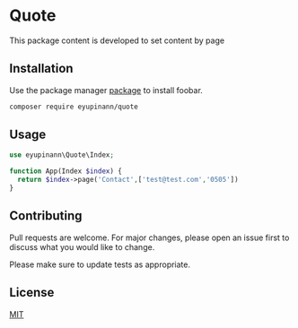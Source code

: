 # Quote

This package content is developed to set content by page

## Installation

Use the package manager [package](https://packagist.org/packages/eyupinann/quote) to install foobar.

```bash
composer require eyupinann/quote
```

## Usage


```php
use eyupinann\Quote\Index;

function App(Index $index) {
  return $index->page('Contact',['test@test.com','0505'])
}
```

## Contributing
Pull requests are welcome. For major changes, please open an issue first to discuss what you would like to change.

Please make sure to update tests as appropriate.

## License
[MIT](https://choosealicense.com/licenses/mit/)
